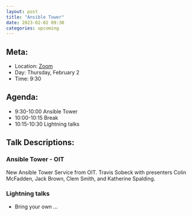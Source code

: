 ```yaml
---
layout: post
title: "Ansible Tower"
date: 2023-02-02 09:30
categories: upcoming
---
```


## Meta:

- Location: [Zoom](https://z.umn.edu/cpmstream)
- Day: Thursday, February 2
- Time: 9:30

## Agenda:

- 9:30-10:00 Ansible Tower
- 10:00-10:15 Break
- 10:15-10:30 Lightning talks

## Talk Descriptions:

### Ansible Tower - OIT

New Ansible Tower Service from OIT. Travis Sobeck with presenters Colin McFadden, Jack Brown, Clem Smith, and Katherine Spalding. 

### Lightning talks
- Bring your own ...
